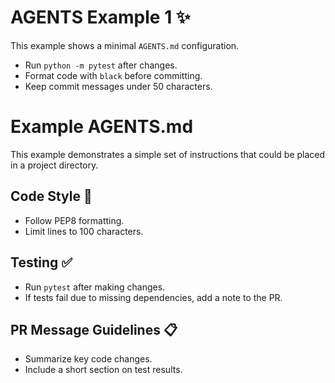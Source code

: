 # AGENTS Example 1 ✨

This example shows a minimal `AGENTS.md` configuration.

- Run `python -m pytest` after changes.
- Format code with `black` before committing.
- Keep commit messages under 50 characters.

# Example AGENTS.md

This example demonstrates a simple set of instructions that could be placed in a
project directory.

## Code Style 💅
- Follow PEP8 formatting.
- Limit lines to 100 characters.

## Testing ✅
- Run `pytest` after making changes.
- If tests fail due to missing dependencies, add a note to the PR.

## PR Message Guidelines 📋
- Summarize key code changes.
- Include a short section on test results.

